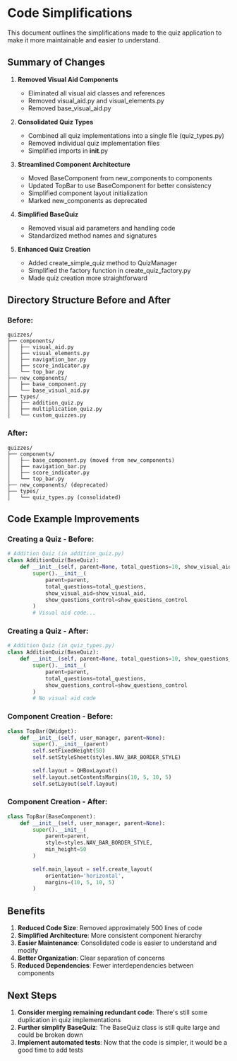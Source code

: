 # Code Simplifications

This document outlines the simplifications made to the quiz application to make it more maintainable and easier to understand.

## Summary of Changes

1. **Removed Visual Aid Components**
   - Eliminated all visual aid classes and references
   - Removed visual_aid.py and visual_elements.py
   - Removed base_visual_aid.py

2. **Consolidated Quiz Types**
   - Combined all quiz implementations into a single file (quiz_types.py)
   - Removed individual quiz implementation files
   - Simplified imports in __init__.py

3. **Streamlined Component Architecture**
   - Moved BaseComponent from new_components to components
   - Updated TopBar to use BaseComponent for better consistency
   - Simplified component layout initialization
   - Marked new_components as deprecated

4. **Simplified BaseQuiz**
   - Removed visual aid parameters and handling code
   - Standardized method names and signatures

5. **Enhanced Quiz Creation**
   - Added create_simple_quiz method to QuizManager
   - Simplified the factory function in create_quiz_factory.py
   - Made quiz creation more straightforward

## Directory Structure Before and After

### Before:
```
quizzes/
├── components/
│   ├── visual_aid.py
│   ├── visual_elements.py
│   ├── navigation_bar.py
│   ├── score_indicator.py
│   └── top_bar.py
├── new_components/
│   ├── base_component.py
│   └── base_visual_aid.py
├── types/
│   ├── addition_quiz.py
│   ├── multiplication_quiz.py
│   └── custom_quizzes.py
```

### After:
```
quizzes/
├── components/
│   ├── base_component.py (moved from new_components)
│   ├── navigation_bar.py
│   ├── score_indicator.py
│   └── top_bar.py
├── new_components/ (deprecated)
├── types/
│   └── quiz_types.py (consolidated)
```

## Code Example Improvements

### Creating a Quiz - Before:
```python
# Addition Quiz (in addition_quiz.py)
class AdditionQuiz(BaseQuiz):
    def __init__(self, parent=None, total_questions=10, show_visual_aid=True, show_questions_control=True):
        super().__init__(
            parent=parent,
            total_questions=total_questions,
            show_visual_aid=show_visual_aid,
            show_questions_control=show_questions_control
        )
        # Visual aid code...
```

### Creating a Quiz - After:
```python
# Addition Quiz (in quiz_types.py)
class AdditionQuiz(BaseQuiz):
    def __init__(self, parent=None, total_questions=10, show_questions_control=True):
        super().__init__(
            parent=parent,
            total_questions=total_questions,
            show_questions_control=show_questions_control
        )
        # No visual aid code
```

### Component Creation - Before:
```python
class TopBar(QWidget):
    def __init__(self, user_manager, parent=None):
        super().__init__(parent)
        self.setFixedHeight(50)
        self.setStyleSheet(styles.NAV_BAR_BORDER_STYLE)
        
        self.layout = QHBoxLayout()
        self.layout.setContentsMargins(10, 5, 10, 5)
        self.setLayout(self.layout)
```

### Component Creation - After:
```python
class TopBar(BaseComponent):
    def __init__(self, user_manager, parent=None):
        super().__init__(
            parent=parent,
            style=styles.NAV_BAR_BORDER_STYLE,
            min_height=50
        )
        
        self.main_layout = self.create_layout(
            orientation='horizontal',
            margins=(10, 5, 10, 5)
        )
```

## Benefits

1. **Reduced Code Size**: Removed approximately 500 lines of code
2. **Simplified Architecture**: More consistent component hierarchy
3. **Easier Maintenance**: Consolidated code is easier to understand and modify
4. **Better Organization**: Clear separation of concerns
5. **Reduced Dependencies**: Fewer interdependencies between components

## Next Steps

1. **Consider merging remaining redundant code**: There's still some duplication in quiz implementations
2. **Further simplify BaseQuiz**: The BaseQuiz class is still quite large and could be broken down
3. **Implement automated tests**: Now that the code is simpler, it would be a good time to add tests 